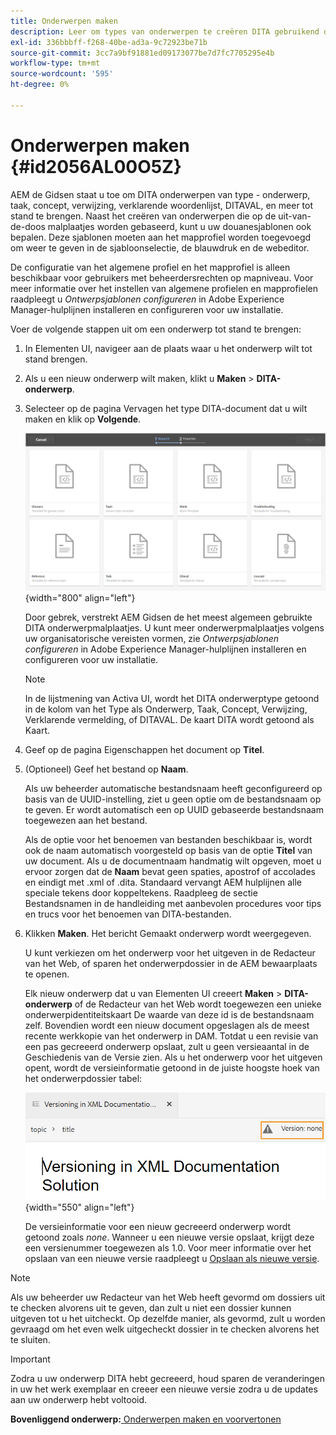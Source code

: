 ```yaml
---
title: Onderwerpen maken
description: Leer om types van onderwerpen te creëren DITA gebruikend douanesjablonen in de Webredacteur van AEM Gidsen.
exl-id: 336bbbff-f268-40be-ad3a-9c72923be71b
source-git-commit: 3cc7a9bf91881ed09173077be7d7fc7705295e4b
workflow-type: tm+mt
source-wordcount: '595'
ht-degree: 0%

---
```


# Onderwerpen maken {#id2056AL00O5Z}

AEM de Gidsen staat u toe om DITA onderwerpen van type - onderwerp, taak, concept, verwijzing, verklarende woordenlijst, DITAVAL, en meer tot stand te brengen. Naast het creëren van onderwerpen die op de uit-van-de-doos malplaatjes worden gebaseerd, kunt u uw douanesjablonen ook bepalen. Deze sjablonen moeten aan het mapprofiel worden toegevoegd om weer te geven in de sjabloonselectie, de blauwdruk en de webeditor.

De configuratie van het algemene profiel en het mapprofiel is alleen beschikbaar voor gebruikers met beheerdersrechten op mapniveau. Voor meer informatie over het instellen van algemene profielen en mapprofielen raadpleegt u *Ontwerpsjablonen configureren* in Adobe Experience Manager-hulplijnen installeren en configureren voor uw installatie.

Voer de volgende stappen uit om een onderwerp tot stand te brengen:

1. In Elementen UI, navigeer aan de plaats waar u het onderwerp wilt tot stand brengen.

1. Als u een nieuw onderwerp wilt maken, klikt u **Maken** \> **DITA-onderwerp**.

1. Selecteer op de pagina Vervagen het type DITA-document dat u wilt maken en klik op **Volgende**.

   ![](images/create_dita_topic.png){width="800" align="left"}

   Door gebrek, verstrekt AEM Gidsen de het meest algemeen gebruikte DITA onderwerpmalplaatjes. U kunt meer onderwerpmalplaatjes volgens uw organisatorische vereisten vormen, zie *Ontwerpsjablonen configureren* in Adobe Experience Manager-hulplijnen installeren en configureren voor uw installatie.

   >[!NOTE]
   >
   > In de lijstmening van Activa UI, wordt het DITA onderwerptype getoond in de kolom van het Type als Onderwerp, Taak, Concept, Verwijzing, Verklarende vermelding, of DITAVAL. De kaart DITA wordt getoond als Kaart.

1. Geef op de pagina Eigenschappen het document op **Titel**.

1. \(Optioneel\) Geef het bestand op **Naam**.

   Als uw beheerder automatische bestandsnaam heeft geconfigureerd op basis van de UUID-instelling, ziet u geen optie om de bestandsnaam op te geven. Er wordt automatisch een op UUID gebaseerde bestandsnaam toegewezen aan het bestand.

   Als de optie voor het benoemen van bestanden beschikbaar is, wordt ook de naam automatisch voorgesteld op basis van de optie **Titel** van uw document. Als u de documentnaam handmatig wilt opgeven, moet u ervoor zorgen dat de **Naam** bevat geen spaties, apostrof of accolades en eindigt met .xml of .dita. Standaard vervangt AEM hulplijnen alle speciale tekens door koppeltekens. Raadpleeg de sectie Bestandsnamen in de handleiding met aanbevolen procedures voor tips en trucs voor het benoemen van DITA-bestanden.

1. Klikken **Maken**. Het bericht Gemaakt onderwerp wordt weergegeven.

   U kunt verkiezen om het onderwerp voor het uitgeven in de Redacteur van het Web, of sparen het onderwerpdossier in de AEM bewaarplaats te openen.

   Elk nieuw onderwerp dat u van Elementen UI creeert **Maken** \> **DITA-onderwerp** of de Redacteur van het Web wordt toegewezen een unieke onderwerpidentiteitskaart De waarde van deze id is de bestandsnaam zelf. Bovendien wordt een nieuw document opgeslagen als de meest recente werkkopie van het onderwerp in DAM. Totdat u een revisie van een pas gecreeerd onderwerp opslaat, zult u geen versieaantal in de Geschiedenis van de Versie zien. Als u het onderwerp voor het uitgeven opent, wordt de versieinformatie getoond in de juiste hoogste hoek van het onderwerpdossier tabel:

   ![](images/topic-version-none_cs.png){width="550" align="left"}

   De versieinformatie voor een nieuw gecreeerd onderwerp wordt getoond zoals *none*. Wanneer u een nieuwe versie opslaat, krijgt deze een versienummer toegewezen als 1.0. Voor meer informatie over het opslaan van een nieuwe versie raadpleegt u [Opslaan als nieuwe versie](web-editor-features.md#save-as-new-version-id209ME400GXA).


>[!NOTE]
>
> Als uw beheerder uw Redacteur van het Web heeft gevormd om dossiers uit te checken alvorens uit te geven, dan zult u niet een dossier kunnen uitgeven tot u het uitcheckt. Op dezelfde manier, als gevormd, zult u worden gevraagd om het even welk uitgecheckt dossier in te checken alvorens het te sluiten.

>[!IMPORTANT]
>
> Zodra u uw onderwerp DITA hebt gecreeerd, houd sparen de veranderingen in uw het werk exemplaar en creeer een nieuwe versie zodra u de updates aan uw onderwerp hebt voltooid.

**Bovenliggend onderwerp:**[ Onderwerpen maken en voorvertonen](create-preview-topics.md)
